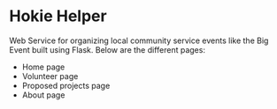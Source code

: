 # Hokie Helper
Web Service for organizing local community service events like the Big Event built using Flask. Below are the different pages:
- Home page
- Volunteer page
- Proposed projects page
- About page 

